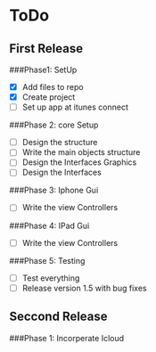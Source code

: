 ToDo
====

First Release
-------------

###Phase1: SetUp <br>

-[x] Add files to repo <br>
-[x] Create project <br>
-[ ] Set up app at itunes connect <br>

###Phase 2: core Setup<br>

-[ ] Design the structure <br>
-[ ] Write the main objects structure <br>
-[ ] Design the Interfaces Graphics
-[ ] Design the Interfaces

###Phase 3: Iphone Gui<br>

-[ ] Write the view Controllers <br>

###Phase 4: IPad Gui<br>

-[ ] Write the view Controllers <br>


###Phase 5: Testing <br>

-[ ] Test everything <br>
-[ ] Release version 1.5 with bug fixes <br>

Seccond Release
---------------

###Phase 1: Incorperate Icloud<br>


